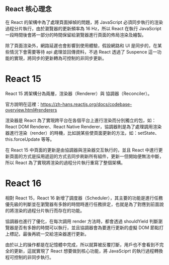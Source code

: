 ## React 核心理念

在 React 的架構中為了處理頁面掉幀的問題，將 JavaScript 必須同步執行的渲染過程分片執行，由於瀏覽器的更新頻率為 16 Hz，所以 React 在執行 JavaScript 一段時間後會將一部分的時間保留給瀏覽器進行頁面的佈局渲染及繪製。

除了頁面渲染外，網路延遲也會影響到使用體驗，假設網路和 UI 是同步的，在某些情況下會需要等待 api 處理並回傳資料，不過 React 透過了 Suspence 這一功能的實現，將同步的更新轉為可控制的非同步更新。

# React 15

React 15 將架構分為兩層，渲染器（Renderer）與 協調器（Reconciler）。

官方說明在這裡：https://zh-hans.reactjs.org/docs/codebase-overview.html#renderers

渲染器是 React 為了實現跨平台在各個平台上進行渲染而分別獨立的包，如：React DOM Renderer、React Native Renderer，協調器則是為了處理調用渲染器進行渲染（render）的時機，比如說某些使頁面更新的方法，如：setState、this.forceUpdate 等等。

在 React 15 中頁面的更新是由協調器與渲染器交互執行的，並且 React 中進行更新頁面的方式是採用遞迴的方式去同步刷新所有組件，更新一但開始便無法中斷，所以 React 為了實現將渲染的過程分片執行重寫了整個架構。

# React 16

相對 React 15，React 16 新增了調度器（Scheduler），其主要的功能是進行任務優先級的判斷並在瀏覽器有多餘的時間時進行任務排定，也就是為了對應到前面說的將渲染的過程分片執行而存在的功能。

協調器也進行了優化，在每次調用 render 方法時，都會透過 shouldYield 判斷瀏覽器是否有多餘的時間可以執行，並且協調器會為要進行更新的虛擬 DOM 節點打上標記，最後再統一交給渲染器進行更新。

由於以上的操作都是在記憶體中完成，所以就算被反覆打斷，用戶也不會看到不完全的更新，這就實現了 React 想要做到核心功能，將 JavaSciprt 的執行過程轉換程可控制的非同步執行。